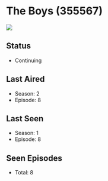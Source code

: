 # The Boys (355567)

<img src="https://dg31sz3gwrwan.cloudfront.net/poster/355567/1337843-0-optimized.jpg" />

## Status
* Continuing
## Last Aired
* Season: 2
* Episode: 8
## Last Seen
* Season: 1
* Episode: 8
## Seen Episodes
* Total: 8
